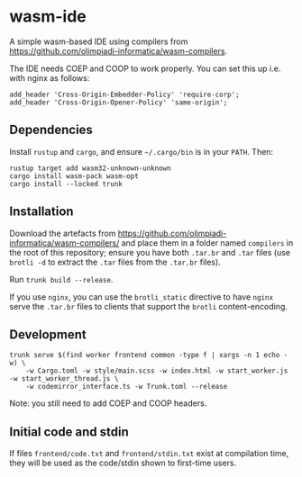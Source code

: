 # wasm-ide
A simple wasm-based IDE using compilers from
https://github.com/olimpiadi-informatica/wasm-compilers.

The IDE needs COEP and COOP to work properly. You can set this up i.e. with
nginx as follows:

```
add_header 'Cross-Origin-Embedder-Policy' 'require-corp';
add_header 'Cross-Origin-Opener-Policy' 'same-origin';
```

## Dependencies
Install `rustup` and `cargo`, and ensure `~/.cargo/bin` is in your `PATH`.
Then:

```
rustup target add wasm32-unknown-unknown
cargo install wasm-pack wasm-opt
cargo install --locked trunk
```

## Installation
Download the artefacts from
https://github.com/olimpiadi-informatica/wasm-compilers/ and place them in a
folder named `compilers` in the root of this repository; ensure you have both
`.tar.br` and `.tar` files (use `brotli -d` to extract the `.tar` files from
the `.tar.br` files).

Run `trunk build --release`.

If you use `nginx`, you can use the `brotli_static` directive to have `nginx`
serve the `.tar.br` files to clients that support the `brotli`
content-encoding.

## Development
```
trunk serve $(find worker frontend common -type f | xargs -n 1 echo -w) \
    -w Cargo.toml -w style/main.scss -w index.html -w start_worker.js -w start_worker_thread.js \
    -w codemirror_interface.ts -w Trunk.toml --release
```

Note: you still need to add COEP and COOP headers.

## Initial code and stdin
If files `frontend/code.txt` and `frontend/stdin.txt` exist at compilation time, they will be
used as the code/stdin shown to first-time users.
